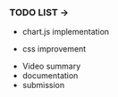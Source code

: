 ### TODO LIST -> 
- chart.js implementation
<!-- - home page improvement  -->
- css improvement
<!-- - server side for contact us (optional)  -->
<!-- - About us page improvement -->
<!-- - animations  -->
- Video summary 
- documentation 
- submission 